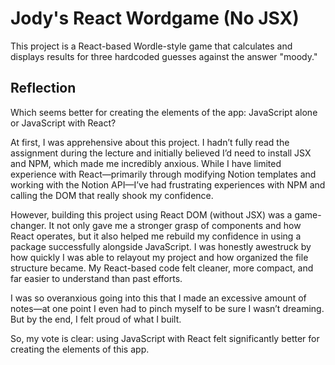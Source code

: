 # Jody's React Wordgame (No JSX)

This project is a React-based Wordle-style game that calculates and displays results for three hardcoded guesses against the answer "moody."

## Reflection

Which seems better for creating the elements of the app: JavaScript alone or JavaScript with React?

At first, I was apprehensive about this project. I hadn’t fully read the assignment during the lecture and initially believed I’d need to install JSX and NPM, which made me incredibly anxious. While I have limited experience with React—primarily through modifying Notion templates and working with the Notion API—I’ve had frustrating experiences with NPM and calling the DOM that really shook my confidence.

However, building this project using React DOM (without JSX) was a game-changer. It not only gave me a stronger grasp of components and how React operates, but it also helped me rebuild my confidence in using a package successfully alongside JavaScript. I was honestly awestruck by how quickly I was able to relayout my project and how organized the file structure became. My React-based code felt cleaner, more compact, and far easier to understand than past efforts.

I was so overanxious going into this that I made an excessive amount of notes—at one point I even had to pinch myself to be sure I wasn’t dreaming. But by the end, I felt proud of what I built.

So, my vote is clear: using JavaScript with React felt significantly better for creating the elements of this app.
